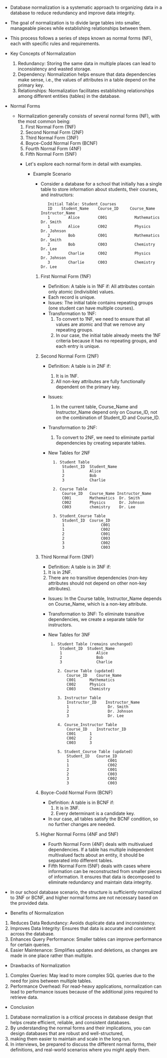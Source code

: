 - Database normalization is a systematic approach to organizing data in a database to reduce redundancy and improve data integrity. 
- The goal of normalization is to divide large tables into smaller, manageable pieces while establishing relationships between them. 
- This process follows a series of steps known as normal forms (NF), each with specific rules and requirements.

- Key Concepts of Normalization
  1. Redundancy: Storing the same data in multiple places can lead to inconsistency and wasted storage.
  2. Dependency: Normalization helps ensure that data dependencies make sense, i.e., the values of attributes in a table depend on the primary key.
  3. Relationships: Normalization facilitates establishing relationships among different entities (tables) in the database.
- Normal Forms
  - Normalization generally consists of several normal forms (NF), with the most common being:
    1. First Normal Form (1NF)
    2. Second Normal Form (2NF)
    3. Third Normal Form (3NF)
    4. Boyce-Codd Normal Form (BCNF)
    5. Fourth Normal Form (4NF)
    6. Fifth Normal Form (5NF)
    - Let's explore each normal form in detail with examples.

      - Example Scenario
         - Consider a database for a school that initially has a single table to store information about students, their courses, and instructors:

                  Initial Table: Student_Courses
                  ID	Student_Name	Course_ID	  Course_Name	Instructor_Name
                  1	       Alice	    C001	        Mathematics	    Dr. Smith
                  1        Alice	    C002	        Physics	        Dr. Johnson
                  2	       Bob	        C001	        Mathematics    	Dr. Smith
                  2	       Bob	        C003	        Chemistry	    Dr. Lee
                  3	       Charlie	    C002	        Physics	        Dr. Johnson
                  3	       Charlie	    C003	        Chemistry	    Dr. Lee
         1. First Normal Form (1NF)
            - Definition: A table is in 1NF if: All attributes contain only atomic (indivisible) values.
            - Each record is unique.
            - Issues: The initial table contains repeating groups (one student can have multiple courses).
            - Transformation to 1NF: 
              1. To convert to 1NF, we need to ensure that all values are atomic and that we remove any repeating groups. 
              2. In our case, the initial table already meets the 1NF criteria because it has no repeating groups, and each entry is unique.

         2. Second Normal Form (2NF)
            - Definition: A table is in 2NF if:
               1. It is in 1NF.
               2. All non-key attributes are fully functionally dependent on the primary key.
            - Issues:
               1. In the current table, Course_Name and Instructor_Name depend only on Course_ID, not on the combination of Student_ID and Course_ID.
            - Transformation to 2NF: 
               1. To convert to 2NF, we need to eliminate partial dependencies by creating separate tables.
            - New Tables for 2NF
           
                    1. Student Table
                        Student_ID	Student_Name
                        1	        Alice
                        2	        Bob
                        3	        Charlie
        
                    2. Course Table
                        Course_ID	Course_Name	Instructor_Name
                        C001	    Mathematics	 Dr. Smith
                        C002	    Physics	     Dr. Johnson
                        C003	    chemistry	 Dr. Lee
                
                    3. Student_Course Table
                        Student_ID	Course_ID
                        1	             C001
                        1	             C002
                        2	             C001
                        2	             C003
                        3	             C002
                        3	             C003

         3. Third Normal Form (3NF)
             - Definition: A table is in 3NF if:
             1. It is in 2NF.
             2. There are no transitive dependencies (non-key attributes should not depend on other non-key attributes).
             - Issues: In the Course table, Instructor_Name depends on Course_Name, which is a non-key attribute.
             - Transformation to 3NF: To eliminate transitive dependencies, we create a separate table for instructors.
             - New Tables for 3NF
           
                    1. Student Table (remains unchanged)
                        Student_ID	Student_Name
                        1	            Alice
                        2	            Bob
                        3	            Charlie
                      
                       2. Course Table (updated)
                           Course_ID	Course_Name
                           C001	     Mathematics
                           C002	     Physics
                           C003	     Chemistry
            
                       3. Instructor Table
                           Instructor_ID	Instructor_Name
                           1	             Dr. Smith
                           2	             Dr. Johnson
                           3	             Dr. Lee
            
                       4. Course_Instructor Table
                           Course_ID	Instructor_ID
                           C001	     1
                           C002	     2
                           C003	     3
            
                       5. Student_Course Table (updated)
                           Student_ID	Course_ID
                           1	             C001
                           1	             C002
                           2	             C001
                           2	             C003
                           3	             C002
                           3	             C003
            
         4. Boyce-Codd Normal Form (BCNF)
             - Definition: A table is in BCNF if:
               1. It is in 3NF.
               2. Every determinant is a candidate key.
             - In our case, all tables satisfy the BCNF condition, so no further changes are needed.

         5. Higher Normal Forms (4NF and 5NF)
             - Fourth Normal Form (4NF) deals with multivalued dependencies. If a table has multiple independent multivalued facts about an entity, it should be separated into different tables.
             - Fifth Normal Form (5NF) deals with cases where information can be reconstructed from smaller pieces of information. It ensures that data is decomposed to eliminate redundancy and maintain data integrity.
- In our school database scenario, the structure is sufficiently normalized to 3NF or BCNF, and higher normal forms are not necessary based on the provided data.

- Benefits of Normalization
1. Reduces Data Redundancy: Avoids duplicate data and inconsistency.
2. Improves Data Integrity: Ensures that data is accurate and consistent across the database.
3. Enhances Query Performance: Smaller tables can improve performance for certain queries.
4. Easier Maintenance: Simplifies updates and deletions, as changes are made in one place rather than multiple. 
- Drawbacks of Normalization
1. Complex Queries: May lead to more complex SQL queries due to the need for joins between multiple tables.
2. Performance Overhead: For read-heavy applications, normalization can lead to performance issues because of the additional joins required to retrieve data.
- Conclusion
1. Database normalization is a critical process in database design that helps create efficient, reliable, and consistent databases. 
2. By understanding the normal forms and their implications, you can design databases that are robust and well-structured, 
3. making them easier to maintain and scale in the long run.
4. In interviews, be prepared to discuss the different normal forms, their definitions, and real-world scenarios where you might apply them.